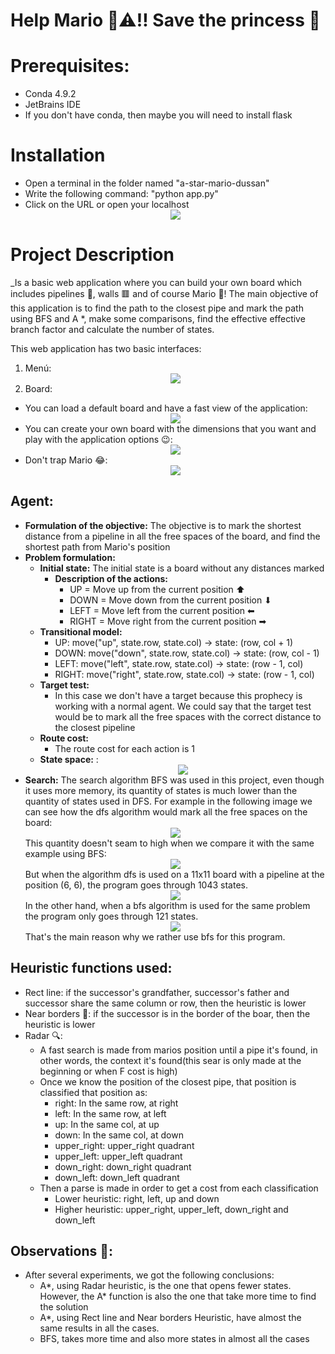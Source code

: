 # Help Mario 👨⚠‼ Save the princess 👸
# Prerequisites:
* Conda 4.9.2
* JetBrains IDE
* If you don't have conda, then maybe you will need to install flask
# Installation
* Open a terminal in the folder named "a-star-mario-dussan"
* Write the following command: "python app.py"
* Click on the URL or open your localhost <div style="text-align:center"><img src="https://github.com/joangerard/mario-map-dussan/blob/main/screenshots/instruccions.jpg" /></div>
# Project Description
_Is a basic web application where you can build your own board which includes pipelines 🏁, walls 🟥 and of course Mario 👨! The main objective of this application is to find the path to the closest pipe and mark the path using BFS and A *, make some comparisons, find the effective effective
branch factor and calculate the number of states. 

This web application has two basic interfaces:
1. Menú:  <div style="text-align:center"><img src="https://github.com/joangerard/mario-map-dussan/blob/main/screenshots/menu.jpg" /></div>
2. Board:
* You can load a default board and have a fast view of the application:<div style="text-align:center"><img src="https://github.com/joangerard/mario-map-dussan/blob/main/screenshots/default_board.jpg" /></div>
* You can create your own board with the dimensions that you want and play with the application options 😉: <div style="text-align:center"><img src="https://github.com/joangerard/mario-map-dussan/blob/main/screenshots/created_map.jpg" /></div>
* Don't trap Mario 😂:<div style="text-align:center"><img src="https://github.com/joangerard/mario-map-dussan/blob/main/screenshots/mario_trapped.jpg" /></div>
## Agent:
* **Formulation of the objective:** The objective is to mark the shortest distance from a pipeline in all the free spaces of the board, and find the shortest path from Mario's position
* **Problem formulation:**
    * **Initial state:** The initial state is a board without any distances marked
        * **Description of the actions:**
            * UP = Move up from the current position ⬆
            * DOWN = Move down from the current position ⬇
            * LEFT = Move left from the current position ⬅
            * RIGHT = Move right from the current position ➡
    * **Transitional model:**
        * UP: move("up", state.row, state.col) -> state: (row, col + 1)
        * DOWN: move("down", state.row, state.col) -> state: (row, col - 1)
        * LEFT: move("left", state.row, state.col) -> state: (row - 1, col)
        * RIGHT: move("right", state.row, state.col) -> state: (row - 1, col)
    * **Target test:**
        * In this case we don't have a target because this prophecy is working with a normal agent. We could
          say that the target test would be to mark all the free spaces with the correct distance to the closest pipeline
    * **Route cost:**
        * The route cost for each action is 1
    * **State space:** :<div style="text-align:center"><img src="https://github.com/joangerard/mario-map-dussan/blob/main/screenshots/states_bfs.jpg" /></div>
* **Search:**
  The search algorithm BFS was used in this project, even though it uses more memory, its quantity of states is much
  lower than the quantity of states used in DFS. For example in the following image we can see how the dfs algorithm
  would mark all the free spaces on the board: <div style="text-align:center"><img src="https://github.com/joangerard/mario-map-dussan/blob/main/screenshots/states using dfs.jpg" /></div>
  This quantity doesn't seam to high when we compare it with the same example using BFS: <div style="text-align:center"><img src="https://github.com/joangerard/mario-map-dussan/blob/main/screenshots/states_bfs.jpg" /></div>
  But when the algorithm dfs is used on a 11x11 board with a pipeline at the
  position (6, 6), the program goes through 1043 states. <div style="text-align:center"><img src="https://github.com/joangerard/mario-map-dussan/blob/main/screenshots/dfs in a 11x11 board.jpg" /></div>
  In the other hand, when a bfs algorithm is used for the same problem the program only goes through 121 states. <div style="text-align:center"><img src="https://github.com/joangerard/mario-map-dussan/blob/main/screenshots/bfs in a 11x11 board.jpg" /></div>
  That's the main reason why we rather use bfs for this program.

## Heuristic functions used:
* Rect line: if the successor's grandfather, successor's father and successor share the same column or row, then the heuristic is lower
* Near borders 🧱: if the successor is in the border of the boar, then the heuristic is lower
* Radar 🔍: 
    * A fast search is made from marios position until a pipe it's found, in other words, the context it's found(this sear is only made at the beginning or when F cost is high)
    * Once we know the position of the closest pipe, that position is classified that position as:
        * right: In the same row, at right
        * left: In the same row, at left
        * up: In the same col, at up
        * down: In the same col, at down
        * upper_right: upper_right quadrant
        * upper_left: upper_left quadrant
        * down_right: down_right quadrant
        * down_left: down_left quadrant
    * Then a parse is made in order to get a cost from each classification
        * Lower heuristic: right, left, up and down
        * Higher heuristic: upper_right, upper_left, down_right and down_left

## Observations 👀:
* After several experiments, we got the following conclusions:
  * A*, using Radar heuristic, is the one that opens fewer states. However, the A* function is also the one that take more time to find the solution 
  * A*, using Rect line and Near borders Heuristic, have almost the same results in all the cases.
  * BFS, takes more time and also more states in almost all the cases
    
        
    
    